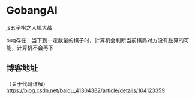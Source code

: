 # GobangAI
js五子棋之人机大战



bug存在：当下到一定数量的棋子时，计算机会判断当前棋局对方没有胜算的可能，计算机不会再下

## 博客地址 
（关于代码详解）
https://blog.csdn.net/baidu_41304382/article/details/104123359
